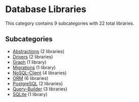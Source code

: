 # Database Libraries

This category contains 9 subcategories with 22 total libraries.

## Subcategories

- [Abstractions](Abstractions.md) (2 libraries)
- [Drivers](Drivers.md) (2 libraries)
- [Graph](Graph.md) (1 library)
- [Migrations](Migrations.md) (1 library)
- [NoSQL-Client](NoSQL-Client.md) (4 libraries)
- [ORM](ORM.md) (6 libraries)
- [PostgreSQL](PostgreSQL.md) (2 libraries)
- [Query-Builder](Query-Builder.md) (3 libraries)
- [SQLite](SQLite.md) (1 library)
